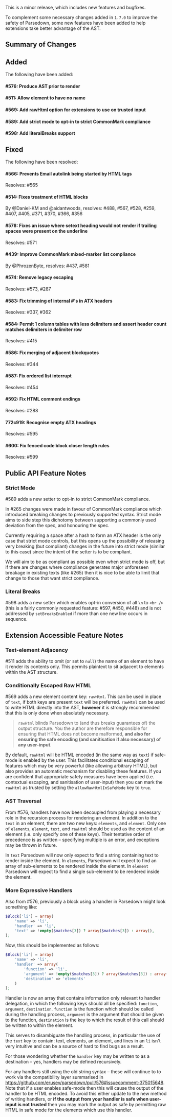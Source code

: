 This is a minor release, which includes new features and bugfixes.

To complement some necessary changes added in `1.7.0` to improve the safety of Parsedown, some new features have been added to help extensions take better advantage of the AST.

## Summary of Changes

## Added

The following have been added:
#### #576: Produce AST prior to render

#### #511: Allow element to have no name

#### #569: Add rawHtml option for extensions to use on trusted input

#### #589: Add strict mode to opt-in to strict CommonMark compliance

#### #598: Add literalBreaks support

## Fixed
The following have been resolved:

#### #566: Prevents Email autolink being started by HTML tags
Resolves: #565

#### #514: Fixes treatment of HTML blocks
By @Daniel-KM and @aidantwoods, resolves: #488, #567, #528, #259, #407, #405, #371, #370, #366, #356

#### #578: Fixes an issue where setext heading would not render if trailing spaces were present on the underline
Resolves: #571

#### #439: Improve CommonMark mixed-marker list compliance
By @PhrozenByte, resolves: #437, #581

#### #574: Remove legacy escaping
Resolves: #573, #287

#### #583: Fix trimming of internal #'s in ATX headers
Resolves: #337, #362

#### #584: Permit 1 column tables with less delimiters and assert header count matches delimiters in delimiter row
Resolves: #415

#### #586: Fix merging of adjacent blockquotes
Resolves: #344

#### #587: Fix ordered list interrupt
Resolves: #454

#### #592: Fix HTML comment endings
Resolves: #288 

#### 772c919: Recognise empty ATX headings
Resolves: #595 

#### #600: Fix fenced code block closer length rules
Resolves: #599 

## Public API Feature Notes
### Strict Mode
#589 adds a new setter to opt-in to strict CommonMark compliance.

In #265 changes were made in favour of CommonMark compliance which introduced breaking changes to previously supported syntax. Strict mode aims to side step this dichotomy between supporting a commonly used deviation from the spec, and honouring the spec.

Currently requiring a space after a hash to form an ATX header is the only case that strict mode controls, but this opens up the possibility of releasing very breaking (but compliant) changes in the future into strict mode (similar to this case) since the intent of the setter is to be compliant.

We will aim to be as compliant as possible even when strict mode is off, but if there are changes where compliance generates major unforeseen breakage in existing texts (like #265) then it is nice to be able to limit that change to those that want strict compliance.

### Literal Breaks
#598 adds a new setter which enables opt-in conversion of all `\n` to `<br />` (this is a fairly commonly requested feature: #597, #450, #448) and is not addressed by `setBreaksEnabled` if more than one new line occurs in sequence.

## Extension Accessible Feature Notes

### Text-element Adjacency
#511 adds the ability to omit (or set to `null`) the name of an element to have it render its contents only. This permits plaintext to sit adjacent to elements within the AST structure.

### Conditionally Escaped Raw HTML
#569 adds a new element content key: `rawHtml`. This can be used in place of `text`, if both keys are present `text` will be preferred. `rawHtml` can be used to write HTML directly into the AST, **however** it is strongly recommended that this is only done when absolutely necessary.

> `rawHtml` blinds Parsedown to (and thus breaks guarantees of) the output structure. You the author are therefore responsible for ensuring that HTML does not become malformed, **and also for ensuring the safe encoding (and sanitisation if also necessary) of any user-input**.

By default, `rawHtml` will be HTML encoded (in the same way as `text`) if safe-mode is enabled by the user. This facilitates conditional escaping of features which may be very powerful (like allowing arbitrary HTML), but also provides an automatic mechanism for disabling these features.
If you are confident that appropriate safety measures have been applied (i.e. contextual escaping, and sanitisation of user-input) then you can mark the `rawHtml` as trusted by setting the `allowRawHtmlInSafeMode` key to `true`.

### AST Traversal
From #576, handlers have now been decoupled from playing a necessary role in the recursion process for rendering an element. In addition to the `text` in an element, there are two new keys: `elements`, and `element`. Only one of `elements`, `element`, `text`, and `rawHtml` should be used as the content of an element (i.e. only specify one of these keys). Their tentative order of precedence is as written – specifying multiple is an error, and exceptions may be thrown in future.

In `text` Parsedown will now only expect to find a string containing text to render inside the element. In `elements`, Parsedown will expect to find an array of sub-elements to be rendered inside the element. In `element` Parsedown will expect to find a single sub-element to be rendered inside the element.
 

### More Expressive Handlers
Also from #576, previously a block using a handler in Parsedown might look something like:
```php
$Block['li'] = array(
    'name' => 'li',
    'handler' => 'li',
    'text' => !empty($matches[3]) ? array($matches[3]) : array(),
);
```

Now, this should be implemented as follows:

```php
$Block['li'] = array(
    'name' => 'li',
    'handler' => array(
        'function' => 'li',
        'argument' => !empty($matches[3]) ? array($matches[3]) : array(),
        'destination' => 'elements'
    )
);
```

Handler is now an array that contains information only relevant to handler delegation, in which the following keys should all be specified: `function`, `argument`, `destination`. `function` is the function which should be called during the handling process, `argument` is the argument that should be given to the function, `destination` is the key to which the result of this call should be written to within the element.

This serves to disambiguate the handling process, in particular the use of the `text` key to contain: text, elements, an element, and lines in an `li` isn't very intuitive and can be a source of hard to find bugs as a result.

For those wondering whether the `handler` key may be written to as a destination – yes, handlers may be defined recursively.

For any handlers still using the old string syntax – these will continue to to work via the compatibility layer summarised in https://github.com/erusev/parsedown/pull/576#issuecomment-375015648. Note that if a user enables safe-mode then this will cause the output of the handler to be HTML encoded. To avoid this either update to the new method of writing handlers, or **if the output from your handler is safe when user-input is not trusted** then you may mark the output as safe by permitting raw HTML in safe mode for the elements which use this handler.
